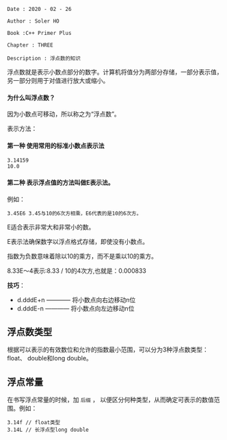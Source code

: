 ```
Date : 2020 - 02 - 26

Author : Soler HO

Book :C++ Primer Plus

Chapter : THREE
 
Description : 浮点数的知识
```
浮点数就是表示小数点部分的数字。计算机将值分为两部分存储，一部分表示值，另一部分则用于对值进行放大或缩小。

#### 为什么叫浮点数？
因为小数点可移动，所以称之为“浮点数”。


表示方法：

#### 第一种 使用常用的标准小数点表示法
```
3.14159
10.0
```

#### 第二种 表示浮点值的方法叫做E表示法。
例如：
```
3.45E6 3.45与10的6次方相乘，E6代表的是10的6次方。
```

E适合表示非常大和非常小的数。

E表示法确保数字以浮点格式存储，即使没有小数点。

指数为负数意味着除以10的乘方，而不是乘以10的乘方。

8.33E～4表示:8.33 / 10的4次方,也就是：0.000833

**技巧**：
- d.dddE+n ———— 将小数点向右边移动n位
- d.dddE-n ———— 将小数点向左边移动n位

## 浮点数类型

根据可以表示的有效数位和允许的指数最小范围，可以分为3种浮点数类型：float、 double和long double。



## 浮点常量

在书写浮点常量的时候，加 `后缀` ， 以便区分何种类型，从而确定可表示的数值范围。例如：
```
3.14f // float类型
3.14L // 长浮点型long double
```


